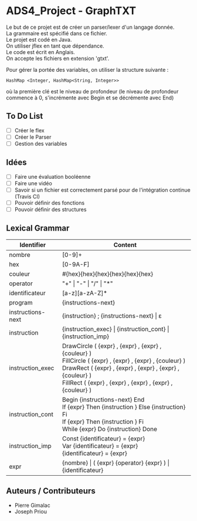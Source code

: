 # ADS4_Project - GraphTXT
Le but de ce projet est de créer un parser/lexer d'un langage donnée.  
La grammaire est spécifié dans ce fichier.  
Le projet est codé en Java.  
On utiliser jflex en tant que dépendance.  
Le code est écrit en Anglais.  
On accepte les fichiers en extension 'gtxt'.  

Pour gérer la portée des variables, on utiliser la structure suivante :  
```
HashMap <Integer, HashMap<String, Integer>>
```
où la première clé est le niveau de profondeur (le niveau de profondeur commence à 0, s'incrémente avec Begin et se décrémente avec End)

## To Do List

 - [ ] Créer le flex
 - [ ] Créer le Parser
 - [ ] Gestion des variables

## Idées

 - [ ] Faire une évaluation booléenne
 - [ ] Faire une vidéo
 - [ ] Savoir si un fichier est correctement parsé pour de l'intégration continue (Travis CI)
 - [ ] Pouvoir définir des fonctions
 - [ ] Pouvoir définir des structures

## Lexical Grammar

| Identifier | Content |
| ---------- | ------- |
| nombre | [0-9]+ |
| hex | [0-9A-F] |
| couleur | #{hex}{hex}{hex}{hex}{hex}{hex} |
| operator | "+" \| "-" \| "/" \| "*" |
| identificateur | [a-z][a-zA-Z]* |
| program | {instructions-next} |
| instructions-next | {instruction} ; {instructions-next} \| &#x3b5; |
| instruction | {instruction_exec} \| {instruction_cont} \| {instruction_imp} |
| instruction_exec | DrawCircle ( {expr} , {expr} , {expr} , {couleur} ) <br> FillCircle ( {expr} , {expr} , {expr} , {couleur} ) <br> DrawRect ( {expr} , {expr} , {expr} , {expr} , {couleur} ) <br> FillRect ( {expr} , {expr} , {expr} , {expr} , {couleur} ) |
| instruction_cont | Begin {instructions-next} End <br> If {expr} Then {instruction } Else {instruction} Fi <br> If {expr} Then {instruction } Fi <br> While {expr} Do {instruction} Done |
| instruction_imp | Const {identificateur} = {expr} <br> Var {identificateur} = {expr} <br> {identificateur} = {expr} |
| expr | {nombre} \| ( {expr} {operator} {expr} ) \| {identificateur} |

## Auteurs / Contributeurs
- Pierre Gimalac
- Joseph Priou
